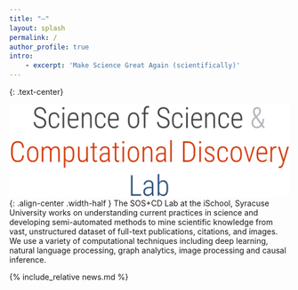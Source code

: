 ```yaml
---
title: "—"
layout: splash
permalink: /
author_profile: true
intro:
    - excerpt: 'Make Science Great Again (scientifically)'  
---
```


<style>
.width-half {
    margin-top: 20px;
    margin-bottom: 20px;
    width: 30%
}
.small-font {
    font-size: 10px;
}
</style>

 
{: .text-center}

![image-center](/images/splash_logo.png){: .align-center .width-half  }
The SOS+CD Lab at the iSchool, Syracuse University works on understanding current practices in science and developing semi-automated methods to mine scientific knowledge from vast, unstructured dataset of full-text publications, citations, and images. We use a variety of computational techniques including deep learning, natural language processing, graph analytics, image processing and causal inference.

{% include_relative news.md %}